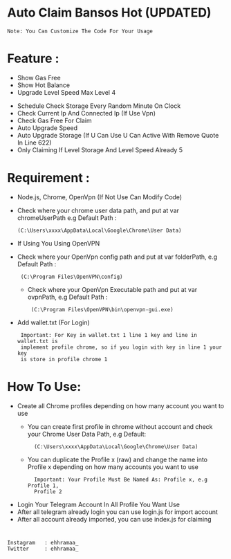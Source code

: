 # Auto Claim Bansos Hot (UPDATED)

    Note: You Can Customize The Code For Your Usage

# Feature : 
 <!-- - Show Near Balance -->
 - Show Gas Free
 - Show Hot Balance
 - Upgrade Level Speed Max Level 4
 <!-- - Show Level Storage  -->
 - Schedule Check Storage Every Random Minute On Clock
 - Check Current Ip And Connected Ip (If Use Vpn)
 - Check Gas Free For Claim
 - Auto Upgrade Speed
 - Auto Upgrade Storage (If U Can Use U Can Active With Remove Quote In Line 622)
 - Only Claiming If Level Storage And Level Speed Already 5

# Requirement : 
 - Node.js, Chrome, OpenVpn (If Not Use Can Modify Code)
 - Check where your chrome user data path, and put at var chromeUserPath e.g Default Path :

       (C:\Users\xxxx\AppData\Local\Google\Chrome\User Data)

- If Using You Using OpenVPN

- Check where your OpenVpn config path and put at var folderPath, e.g Default Path :
 
       (C:\Program Files\OpenVPN\config)

     - Check where your OpenVpn Executable path and put at var ovpnPath, e.g Default Path :

            (C:\Program Files\OpenVPN\bin\openvpn-gui.exe)

 - Add wallet.txt (For Login) 

        Important: For Key in wallet.txt 1 line 1 key and line in wallet.txt is 
        implement profile chrome, so if you login with key in line 1 your key 
        is store in profile chrome 1

# How To Use:
 - Create all Chrome profiles depending on how many account you want to use
    - You can create first profile in chrome without account and check your Chrome User Data Path, e.g Default: 

            (C:\Users\xxxx\AppData\Local\Google\Chrome\User Data) 
            
    - You can duplicate the Profile x (raw) and change the name into Profile x depending on how many accounts you want to use

            Important: Your Profile Must Be Named As: Profile x, e.g Profile 1, 
            Profile 2
    
- Login Your Telegram Account In All Profile You Want Use
- After all telegram already login you can use login.js for import account
- After all account already imported, you can use index.js for claiming
#

#
    Instagram   : ehhramaa_
    Twitter     : ehhramaa_
